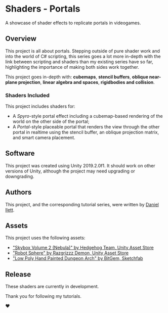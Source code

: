 # Shaders - Portals
A showcase of shader effects to replicate portals in videogames.

## Overview

This project is all about portals. Stepping outside of pure shader work and into the world of C# scripting, this series goes a lot more in-depth with the link between scripting and shaders than my existing series have so far, highlighting the importance of making both sides work together.

This project goes in-depth with: **cubemaps**, **stencil buffers**, **oblique near-plane projection**, **linear algebra and spaces**, **rigidbodies and collision**.

### Shaders Included

This project includes shaders for:
- A *Spyro*-style portal effect including a cubemap-based rendering of the world on the other side of the portal;
- A *Portal*-style placeable portal that renders the view through the other portal in realtime using the stencil buffer, an oblique projection matrix, and smart camera placement.

## Software

This project was created using Unity 2019.2.0f1. It should work on other versions of Unity, although the project may need upgrading or downgrading.

## Authors
This project, and the corresponding tutorial series, were written by [Daniel Ilett](https://danielilett.com/).

## Assets
This project uses the following assets:
- ["Skybox Volume 2 (Nebula)" by Hedgehog Team, Unity Asset Store](https://assetstore.unity.com/packages/2d/textures-materials/sky/skybox-volume-2-nebula-3392)
- ["Robot Sphere" by Razgrizzz Demon, Unity Asset Store](https://assetstore.unity.com/packages/3d/characters/robots/robot-sphere-136226)
- ["Low Poly Hand Painted Dungeon Arch" by BitGem, Sketchfab](https://sketchfab.com/3d-models/low-poly-hand-painted-dungeon-arch-0040f94c8efd43639d8010874e4fefb6)

## Release

These shaders are currently in development.

Thank you for following my tutorials.

❤
